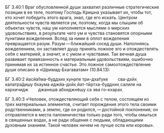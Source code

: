 БГ 3.40:1	Враг обусловленной души захватил различные стратегические позиции в ее теле, поэтому Господь Кришна указывает их, чтобы тот, кто хочет победить этого врага, знал, где его искать. Центром деятельности чувств является ум, поэтому, когда мы слышим об объектах чувств, наш ум наполняется мыслями о мирских удовольствиях, в результате чего ум и чувства становятся опорными пунктами вожделения. Вслед за ними в оплот вожделения превращается разум. Разум — ближайший сосед души. Наполняясь вожделением, он заставляет душу принять ложное эго и отождествлять себя с материей, а значит, и с умом и чувствами. Так вечная душа развивает привязанность к материальным удовольствиям, ошибочно принимая их за истинное счастье. Это ложное самоотождествление души описано в «Шримад-Бхагаватам» (10.84.13):

БГ 3.40:2	йасйа̄тма-буддхих̣ кун̣апе три-дха̄туке   сва-дхӣх̣ калатра̄дишу бхаума иджйа-дхӣх̣ йат-тӣртха-буддхих̣ салиле на кархичидж   джанешв абхиджн̃ешу са эва го-кхарах̣

БГ 3.40:3	«Человек, отождествляющий себя с телом, состоящем из трех материальных элементов, считает порождения этого тела своими родственниками, а землю, где он родился, — достойной поклонения; он отправляется в места паломничества только ради того, чтобы омыться в священных водах, а не ради общения с людьми, обладающими духовным знанием. Такой человек ничем не лучше осла или коровы».